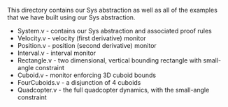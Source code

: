 This directory contains our Sys abstraction as well as all of the examples that we have built using our Sys abstraction.

- System.v - contains our Sys abstraction and associated proof rules
- Velocity.v - velocity (first derivative) monitor
- Position.v - position (second derivative) monitor
- Interval.v - interval monitor
- Rectangle.v - two dimensional, vertical bounding rectangle with small-angle constraint
- Cuboid.v - monitor enforcing 3D cuboid bounds
- FourCuboids.v - a disjunction of 4 cuboids
- Quadcopter.v - the full quadcopter dynamics, with the small-angle constraint

